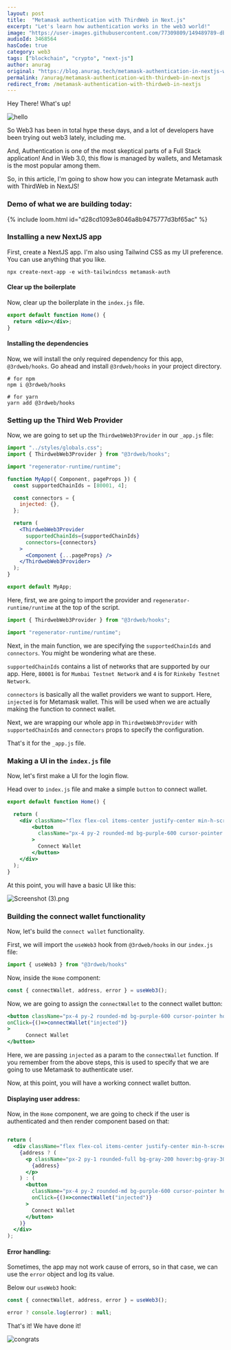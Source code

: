 ```yaml
---
layout: post
title:  "Metamask authentication with ThirdWeb in Next.js"
excerpt: "Let's learn how authentication works in the web3 world!"
image: "https://user-images.githubusercontent.com/77309809/149489789-db55b033-3196-45e7-9f72-cb49c3630c2f.png"
audioId: 3468564
hasCode: true
category: web3
tags: ["blockchain", "crypto", "next-js"]
author: anurag
original: "https://blog.anurag.tech/metamask-authentication-in-nextjs-with-third-web"
permalink: /anurag/metamask-authentication-with-thirdweb-in-nextjs
redirect_from: /metamask-authentication-with-thirdweb-in-nextjs
---
```


Hey There! What's up!

![hello](https://media.giphy.com/media/zSHERzpaQ9x8k/giphy.gif)

So Web3 has been in total hype these days, and a lot of developers have been trying out web3 lately, including me. 

And, Authentication is one of the most skeptical parts of a Full Stack application! And in Web 3.0, this flow is managed by wallets, and Metamask is the most popular among them. 

So, in this article, I'm going to show how you can integrate Metamask auth with ThirdWeb in NextJS!

### Demo of what we are building today:

{% include loom.html id="d28cd1093e8046a8b9475777d3bf65ac" %}

### Installing a new NextJS app

First, create a NextJS app. I'm also using Tailwind CSS as my UI preference. You can use anything that you like.


```shell
npx create-next-app -e with-tailwindcss metamask-auth
``` 

#### Clear up the boilerplate

Now, clear up the boilerplate in the `index.js` file.


```jsx
export default function Home() {
  return <div></div>;
}
``` 

#### Installing the dependencies

Now, we will install the only required dependency for this app, `@3rdweb/hooks`. Go ahead and install `@3rdweb/hooks` in your project directory.


```shell
# for npm
npm i @3rdweb/hooks

# for yarn
yarn add @3rdweb/hooks
``` 

### Setting up the Third Web Provider

Now, we are going to set up the `ThirdwebWeb3Provider` in our `_app.js` file:


```jsx
import "../styles/globals.css";
import { ThirdwebWeb3Provider } from "@3rdweb/hooks";

import "regenerator-runtime/runtime";

function MyApp({ Component, pageProps }) {
  const supportedChainIds = [80001, 4];

  const connectors = {
    injected: {},
  };

  return (
    <ThirdwebWeb3Provider
      supportedChainIds={supportedChainIds}
      connectors={connectors}
    >
      <Component {...pageProps} />
    </ThirdwebWeb3Provider>
  );
}

export default MyApp;
``` 

Here, first, we are going to import the provider and `regenerator-runtime/runtime` at the top of the script.


```jsx
import { ThirdwebWeb3Provider } from "@3rdweb/hooks";

import "regenerator-runtime/runtime";
``` 

Next, in the main function, we are specifying the `supportedChainIds` and `connectors`. You might be wondering what are these.

`supportedChainIds` contains a list of networks that are supported by our app. Here, `80001` is for `Mumbai Testnet Network` and `4` is for `Rinkeby Testnet Network`.

`connectors` is basically all the wallet providers we want to support. Here, `injected` is for Metamask wallet. This will be used when we are actually making the function to connect wallet.

Next, we are wrapping our whole app in `ThirdwebWeb3Provider` with `supportedChainIds` and `connectors` props to specify the configuration.

That's it for the `_app.js` file.

### Making a UI in the `index.js` file

Now, let's first make a UI for the login flow.

Head over to `index.js` file and make a simple `button` to connect wallet.


```jsx
export default function Home() {

  return (
    <div className="flex flex-col items-center justify-center min-h-screen py-2 bg-slate-100">
        <button
          className="px-4 py-2 rounded-md bg-purple-600 cursor-pointer hover:bg-purple-500 text-xl font-semibold duration-100 text-white"
        >
          Connect Wallet
        </button>
    </div>
  );
}
``` 

At this point, you will have a basic UI like this:

![Screenshot (3).png](https://cdn.hashnode.com/res/hashnode/image/upload/v1641906515845/FMDlG49IA.png)

### Building the connect wallet functionality

Now, let's build the `connect wallet` functionality.

First, we will import the `useWeb3` hook from `@3rdweb/hooks` in our `index.js` file:


```jsx
import { useWeb3 } from "@3rdweb/hooks" 
``` 

Now, inside the `Home` component:


```jsx
const { connectWallet, address, error } = useWeb3();
``` 

Now, we are going to assign the `connectWallet` to the connect wallet button:


```jsx
<button className="px-4 py-2 rounded-md bg-purple-600 cursor-pointer hover:bg-purple-500 text-xl font-semibold duration-100 text-white"
onClick={()=>connectWallet("injected")}
>
      Connect Wallet
</button>
``` 

Here, we are passing `injected` as a param to the `connectWallet` function. If you remember from the above steps, this is used to specify that we are going to use Metamask to authenticate user.

Now, at this point, you will have a working connect wallet button.

#### Displaying user address:

Now, in the `Home` component, we are going to check if the user is authenticated and then render component based on that:


```jsx

return (
  <div className="flex flex-col items-center justify-center min-h-screen py-2 bg-slate-100">
    {address ? (
      <p className="px-2 py-1 rounded-full bg-gray-200 hover:bg-gray-300 font-mono font-medium cursor-pointer duration-100">
        {address}
      </p>
    ) : (
      <button
        className="px-4 py-2 rounded-md bg-purple-600 cursor-pointer hover:bg-purple-500 text-xl font-semibold duration-100 text-white"
        onClick={()=>connectWallet("injected")}
      >
        Connect Wallet
      </button>
    )}
  </div>
);
``` 

#### Error handling: 

Sometimes, the app may not work cause of errors, so in that case, we can use the `error` object and log its value.

Below our `useWeb3` hook:

```jsx
const { connectWallet, address, error } = useWeb3();

error ? console.log(error) : null;
``` 

That's it! We have done it!

![congrats](https://media.giphy.com/media/3o6fJ1BM7R2EBRDnxK/giphy.gif)

